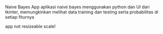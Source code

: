 Naive Bayes App
aplikasi naive bayes menggunakan python dan UI dari tkinter, memungkinkan melihat data training dan testing
serta probabilitas di setiap fiturnya

app not resizeable scale!
